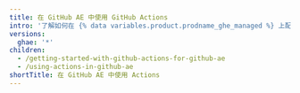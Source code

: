 ```yaml
---
title: 在 GitHub AE 中使用 GitHub Actions
intro: '了解如何在 {% data variables.product.prodname_ghe_managed %} 上配置 {% data variables.product.prodname_actions %}。'
versions:
  ghae: '*'
children:
  - /getting-started-with-github-actions-for-github-ae
  - /using-actions-in-github-ae
shortTitle: 在 GitHub AE 中使用 Actions
---
```


